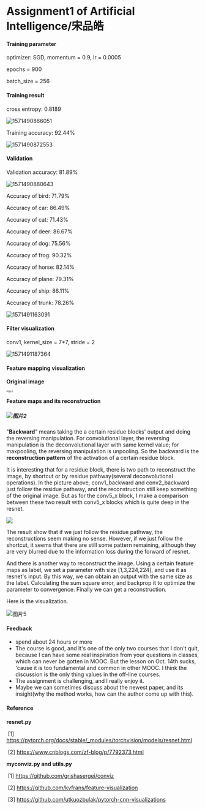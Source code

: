 # Assignment1 of Artificial Intelligence/宋品皓

#### Training parameter

optimizer: SGD, momentum = 0.9, lr = 0.0005

epochs = 900

batch_size = 256

#### Training result

cross entropy: 0.8189

![1571490866051](images\1571490866051.png)

Training accuracy: 92.44%

![1571490872553](images\1571490872553.png)

#### Validation

Validation accuracy: 81.89%

![1571490880643](images\1571490880643.png)



Accuracy of bird: 71.79%

Accuracy of car: 86.49%

Accuracy of cat: 71.43%

Accuracy of deer: 86.67%

Accuracy of dog: 75.56%

Accuracy of frog: 90.32%

Accuracy of horse: 82.14%

Accuracy of plane: 79.31%

Accuracy of ship: 86.11%

Accuracy of trunk: 78.26%

![1571491163091](images\1571491163091.png)



#### Filter visualization

conv1, kernel_size = 7*7, stride = 2

![1571491187364](images\1571491187364.png)

#### Feature mapping visualization

**Original image**

<img src="images\图片3.png" alt="图片3" style="zoom: 33%;" />



**Feature maps and its reconstruction**

##### ![图片2](images\图片2.png)

"**Backward**" means taking the a certain residue blocks' output and doing the reversing manipulation. For convolutional layer, the reversing manipulation is the deconvolutional layer with same kernel value; for maxpooling, the reversing manipulation is unpooling. So the backward is the **reconstruction pattern** of the activation of a certain residue block.

It is interesting that for a residue block, there is two path to reconstruct the image, by shortcut or by residue pathway(several deconvolutional operations). In the picture above, conv1_backward and conv2_backward just follow the residue pathway, and the reconstruction still keep something of the original image. But as for the conv5_x block, I make a comparison between these two result with conv5_x blocks which is quite deep in the resnet.

![](images\图片1.png)

The result show that if we just follow the residue pathway, the reconstructions seem making no sense. However, if we just follow the shortcut, it seems that there are still some pattern remaining, although they are very blurred  due to the information loss during the forward of resnet.

And there is another way to reconstruct the image. Using a certain feature maps as label, we set a parameter with size [1,3,224,224], and use it as resnet's input. By this way, we can obtain an output with the same size as the label. Calculating the sum square error, and backprop it to optimize the parameter to convergence. Finally we can get a reconstruction.

Here is the visualization.

![图片5](images\图片5.png)

#### Feedback

- spend about 24 hours or more
- The course is good, and it's one of the only two courses that I don't quit, because I can have some real inspiration from your questions in classes, which can never be gotten in MOOC. But the lesson on Oct. 14th sucks, 'cause it is too fundamental and common in other MOOC.  I think the discussion is the only thing values in the off-line courses.
- The assignment is challenging, and I really enjoy it.
- Maybe we can sometimes discuss about the newest paper, and its insight(why the method works, how can the author come up with this).



#### Reference

**resnet.py**

​	[1]  https://pytorch.org/docs/stable/_modules/torchvision/models/resnet.html 

​	[2]  https://www.cnblogs.com/zf-blog/p/7792373.html 

**myconviz.py and utils.py**

​	[1]  https://github.com/grishasergei/conviz

​	[2]  https://github.com/kvfrans/feature-visualization 

​	[3] https://github.com/utkuozbulak/pytorch-cnn-visualizations

